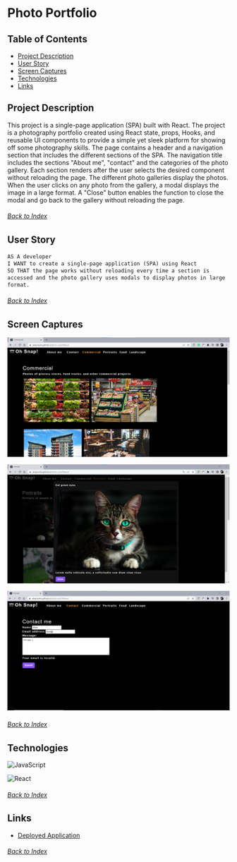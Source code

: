 # Photo Portfolio

## Table of Contents

- [Project Description](#Project-Description)
- [User Story](#User-Story)
- [Screen Captures](#Screen-Captures)
- [Technologies](#Technologies)
- [Links](#Links)


## Project Description

This project is a single-page application (SPA) built with React. The project is a photography portfolio created using React state, props, Hooks, and reusable UI components to provide a simple yet sleek platform for showing off some photography skills. The page contains a header and a navigation section that includes the different sections of the SPA. The navigation title includes the sections "About me", "contact" and the categories of the photo gallery. Each section renders after the user selects the desired component without reloading the page. The different photo galleries display the photos. When the user clicks on any photo from the gallery, a modal displays the image in a large format. A "Close" button enables the function to close the modal and go back to the gallery without reloading the page.
###### [Back to Index](#Table-of-Contents)


## User Story

```
AS A developer
I WANT to create a single-page application (SPA) using React
SO THAT the page works without reloading every time a section is accessed and the photo gallery uses modals to display photos in large format.
```
###### [Back to Index](#Table-of-Contents)


## Screen Captures

![Portfolio 01 main](./src/utils/images/portfolio_01_categories.png)

![Portfolio 02 contact](./src/utils/images/portfolio_02_modal.png)

![Portfolio 03 modal](./src/utils/images/portfolio_03_contact.png)

###### [Back to Index](#Table-of-Contents)


## Technologies

![JavaScript](https://img.shields.io/badge/javascript-%23323330.svg?style=for-the-badge&logo=javascript&logoColor=%23F7DF1E)

![React](https://img.shields.io/badge/react-%2320232a.svg?style=for-the-badge&logo=react&logoColor=%2361DAFB)

###### [Back to Index](#Table-of-Contents)


## Links

- [Deployed Application](https://alexjcturbo.github.io/photo-port/)

###### [Back to Index](#Table-of-Contents)
